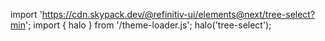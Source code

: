 <!--
type: template
name: tree-select
-->

import 'https://cdn.skypack.dev/@refinitiv-ui/elements@next/tree-select?min';
import { halo } from '/theme-loader.js';
halo('tree-select');